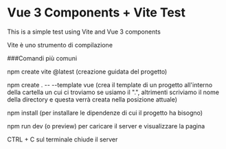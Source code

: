 # Vue 3 Components + Vite Test

This is a simple test using Vite and Vue 3 components


Vite è uno strumento di compilazione

###Comandi più comuni

npm create vite @latest (creazione guidata del progetto)

npm create . -- --template vue (crea il template di un progetto all'interno della cartella un cui ci troviamo se usiamo il ".", 
altrimenti scriviamo il nome della directory e questa verrà creata nella posizione attuale)

npm install (per installare le dipendenze di cui il progetto ha bisogno)

npm run dev (o preview) per caricare il server e visualizzare la pagina

CTRL + C sul terminale chiude il server
